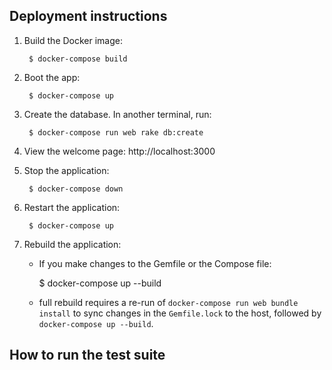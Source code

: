 
## Deployment instructions

1. Build the Docker image:

        $ docker-compose build


1. Boot the app:

        $ docker-compose up


1. Create the database. In another terminal, run:

        $ docker-compose run web rake db:create


1. View the welcome page:
http://localhost:3000

1. Stop the application:

        $ docker-compose down

1. Restart the application:

        $ docker-compose up

1. Rebuild the application:
   - If you make changes to the Gemfile or the Compose file:

        $ docker-compose up --build

   -  full rebuild requires a re-run of `docker-compose run web bundle install`
   to sync changes in the `Gemfile.lock` to the host, followed by `docker-compose up --build`.

## How to run the test suite
